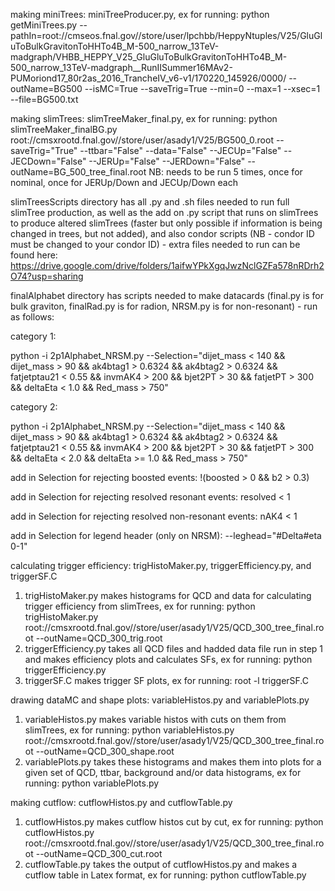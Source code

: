 making miniTrees: miniTreeProducer.py, ex for running: python getMiniTrees.py --pathIn=root://cmseos.fnal.gov//store/user/lpchbb/HeppyNtuples/V25/GluGluToBulkGravitonToHHTo4B_M-500_narrow_13TeV-madgraph/VHBB_HEPPY_V25_GluGluToBulkGravitonToHHTo4B_M-500_narrow_13TeV-madgraph__RunIISummer16MAv2-PUMoriond17_80r2as_2016_TrancheIV_v6-v1/170220_145926/0000/ --outName=BG500 --isMC=True --saveTrig=True --min=0 --max=1 --xsec=1 --file=BG500.txt
  
making slimTrees: slimTreeMaker_final.py, ex for running: python  slimTreeMaker_finalBG.py root://cmsxrootd.fnal.gov//store/user/asady1/V25/BG500_0.root --saveTrig="True" --ttbar="False" --data="False" --JECUp="False" --JECDown="False" --JERUp="False" --JERDown="False"  --outName=BG_500_tree_final.root 
NB: needs to be run 5 times, once for nominal, once for JERUp/Down and JECUp/Down each

slimTreesScripts directory has all .py and .sh files needed to run full slimTree production, as well as the add on .py script that runs on slimTrees to produce altered slimTrees (faster but only possible if information is being changed in trees, but not added), and also condor scripts (NB - condor ID must be changed to your condor ID) - extra files needed to run can be found here: https://drive.google.com/drive/folders/1aifwYPkXgqJwzNclGZFa578nRDrh2O74?usp=sharing

finalAlphabet directory has scripts needed to make datacards (final.py is for bulk graviton, finalRad.py is for radion, NRSM.py is for non-resonant) - run as follows:

category 1:

python -i 2p1Alphabet_NRSM.py --Selection="dijet_mass < 140 && dijet_mass > 90 && ak4btag1 > 0.6324 && ak4btag2 > 0.6324 && fatjetptau21 < 0.55 && invmAK4 > 200 && bjet2PT > 30 && fatjetPT > 300 && deltaEta < 1.0 && Red_mass > 750"

category 2:

python -i 2p1Alphabet_NRSM.py --Selection="dijet_mass < 140 && dijet_mass > 90 && ak4btag1 > 0.6324 && ak4btag2 > 0.6324 && fatjetptau21 < 0.55 && invmAK4 > 200 && bjet2PT > 30 && fatjetPT > 300 && deltaEta < 2.0 && deltaEta >= 1.0 && Red_mass > 750"

add in Selection for rejecting boosted events: !(boosted > 0 && b2 > 0.3)

add in Selection for rejecting resolved resonant events: resolved < 1

add in Selection for rejecting resolved non-resonant events: nAK4 < 1

add in Selection for legend header (only on NRSM): --leghead="#Delta#eta 0-1"

calculating trigger efficiency: trigHistoMaker.py, triggerEfficiency.py, and triggerSF.C
1) trigHistoMaker.py makes histograms for QCD and data for calculating trigger efficiency from slimTrees, ex for running: python trigHistoMaker.py root://cmsxrootd.fnal.gov//store/user/asady1/V25/QCD_300_tree_final.root --outName=QCD_300_trig.root
2) triggerEfficiency.py takes all QCD files and hadded data file run in step 1 and makes efficiency plots and calculates SFs, ex for running: python triggerEfficiency.py
3) triggerSF.C makes trigger SF plots, ex for running: root -l triggerSF.C

drawing dataMC and shape plots: variableHistos.py and variablePlots.py
1) variableHistos.py makes variable histos with cuts on them from slimTrees, ex for running: python variableHistos.py root://cmsxrootd.fnal.gov//store/user/asady1/V25/QCD_300_tree_final.root --outName=QCD_300_shape.root
2) variablePlots.py takes these histograms and makes them into plots for a given set of QCD, ttbar, background and/or data histograms, ex for running: python variablePlots.py

making cutflow: cutflowHistos.py and cutflowTable.py
1) cutflowHistos.py makes cutflow histos cut by cut, ex for running: python cutflowHistos.py root://cmsxrootd.fnal.gov//store/user/asady1/V25/QCD_300_tree_final.root --outName=QCD_300_cut.root
2) cutflowTable.py takes the output of cutflowHistos.py and makes a cutflow table in Latex format, ex for running: python cutflowTable.py

